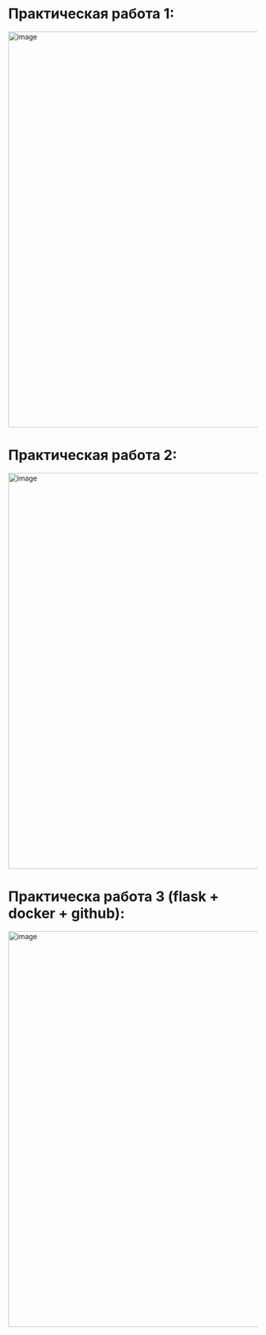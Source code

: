 # Практическая работа 1:

<img width="800" alt="image" src="https://github.com/BoogieQQ/ml-portfolio/assets/86532704/0966f0e4-7a95-4827-948f-ff070a3bd075">

# Практическая работа 2:

<img width="800" alt="image" src="https://github.com/BoogieQQ/ml-portfolio/assets/86532704/1ecedb42-c166-4124-9311-fda294a4df97">

# Практическа работа 3 (flask + docker + github):

<img width="800" alt="image" src="https://github.com/BoogieQQ/ml-portfolio/assets/86532704/e83b2f48-7656-415f-862a-7721359bc809">
